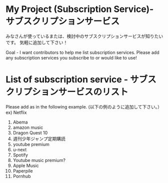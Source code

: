 # My Project (Subscription Service)- サブスクリプションサービス
みなさんが使っているまたは、検討中のサブスクリプションサービスが知りたいです。
気軽に追加して下さい！

Goal - I want contributors to help me list subscription services.
Please add any subscription services you subscribe to or would like to use!

# List of subscription service - サブスクリプションサービスのリスト
Please add as in the following example. (以下の例のように追加して下さい。）<br/>
ex) Netflix
1. Abema
2. amazon music
3. Dragon Quest 10
4. 週刊少年ジャンプ定期購読
5. youtube premium
6. u-next
7. Spotify
8. Youtube music premium?
9. Apple Music
10. Paperpile
11. Pornhub
